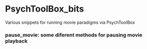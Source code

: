 # PsychToolBox_bits
Various snippets for running movie paradigms via PsychToolBox


### pause_movie: some diferent methods for pausing movie playback
